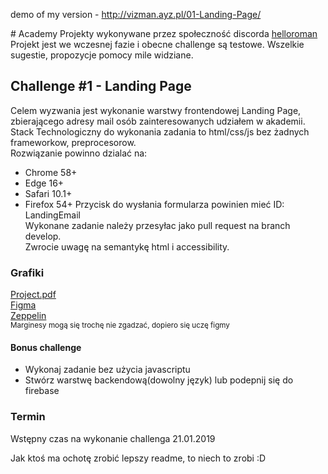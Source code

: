 demo of my version - http://vizman.ayz.pl/01-Landing-Page/

﻿# Academy
Projekty wykonywane przez społeczność discorda
[helloroman](https://discordapp.com/invite/VTyJc9N)  
Projekt jest we wczesnej fazie i obecne challenge są testowe. Wszelkie sugestie, propozycje pomocy mile widziane.

## Challenge #1 - Landing Page
Celem wyzwania jest wykonanie warstwy frontendowej Landing Page, zbierającego adresy mail osób zainteresowanych udziałem w akademii.  
Stack Technologiczny do wykonania zadania to html/css/js bez żadnych frameworkow, preprocesorow.  
Rozwiązanie powinno dzialać na: 
* Chrome 58+
* Edge  16+
* Safari 10.1+
* Firefox 54+
Przycisk do wysłania formularza powinien mieć ID: LandingEmail  
Wykonane zadanie należy przesyłac jako pull request na branch develop.  
Zwrocie uwagę na semantykę html i accessibility.  

### Grafiki
[Project.pdf](/assets/Layout.pdf)  
[Figma](https://www.figma.com/file/gCTf2Ux96ETR0DMxr6T2m039/LandingPage?node-id=1%3A13)  
[Zeppelin](https://zpl.io/boKzeQv)  
<sub> Marginesy mogą się trochę nie zgadzać, dopiero się uczę figmy</sub>
#### Bonus challenge 
* Wykonaj zadanie bez użycia javascriptu
* Stwórz warstwę backendową(dowolny język) lub podepnij się do firebase
### Termin 
Wstępny czas na wykonanie challenga 21.01.2019  
  
  

Jak ktoś ma ochotę zrobić lepszy readme, to niech to zrobi :D

